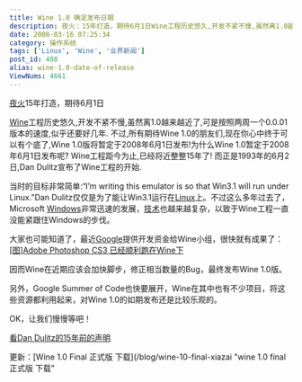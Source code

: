 ```yaml
---
title: Wine 1.0 确定发布日期
description: 夜火：15年打造，期待6月1日Wine工程历史悠久,开发不紧不慢,虽然离1.0越来越近了,可是按照两周一个0.0.01版本的速度,似乎还要好几年.不过,所有期待Wine1.0的朋友们,现在你心中终于可以有个底了,Wine1.0版将暂定于2008年6月1日发布!为什么Wine1.0暂定于2008年6月1日发布呢?Wine工程距今为止,已经将近整整15年了!而正是1993年的6月2日,DanDulitz宣布了Wine工程的开始.
date: 2008-03-16 07:25:34
category: 操作系统
tags: ['Linux', 'Wine', '业界新闻']
post_id: 408
alias: wine-1.0-date-of-release
ViewNums: 4661
---
```


[夜火](/blog/)15年打造，期待6月1日

[Wine](/tags/Wine)工程历史悠久,开发不紧不慢,虽然离1.0越来越近了,可是按照两周一个0.0.01版本的速度,似乎还要好几年.
不过,所有期待Wine 1.0的朋友们,现在你心中终于可以有个底了,Wine 1.0版将暂定于2008年6月1日发布!为什么Wine 1.0暂定于2008年6月1日发布呢?
Wine工程距今为止,已经将近整整15年了! 而正是1993年的6月2日,Dan Dulitz宣布了Wine工程的开始.

当时的目标非常简单:“I’m writing this emulator is so that Win3.1 will run under
Linux.”Dan Dulitz仅仅是为了能让Win3.1运行在[Linux](/tags/Linux)上。不过这么多年过去了，Microsoft [Windows](/tags/Windows)非常迅速的发展，[技术](/tags/%E6%8A%80%E6%9C%AF%E7%B1%BB)也越来越复杂，以致于Wine工程一直没能紧跟住Windows的步伐。

大家也可能知道了，最近[Google](http://www.google.cn)提供开发资金给Wine小组，很快就有成果了：[[图]Adobe Photoshop CS3 已经顺利跑在Wine下](http://www.cnbeta.com/articles/51123.htm)

因而Wine在近期应该会加快脚步，修正相当数量的Bug，最终发布Wine 1.0版。

另外，Google Summer of Code也快要展开，Wine在其中也有不少项目，将这些资源都利用起来，对Wine 1.0的如期发布还是比较乐观的。

OK，让我们慢慢等吧！

[看Dan Dulitz的15年前的声明](http://groups.google.com/group/comp.os.linux/msg/7f92abdf494ab8b3)

更新：[Wine 1.0 Final 正式版 下载](/blog/wine-10-final-xiazai "wine 1.0 final 正式版 下载"

